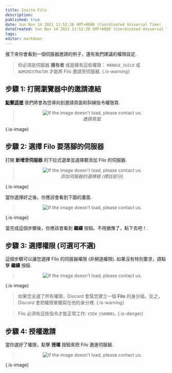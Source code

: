 ```yaml
---
title: Invite Filo
description:
published: true
date: Sun Nov 14 2021 11:52:20 GMT+0000 (Coordinated Universal Time)
dateCreated: Sun Nov 14 2021 11:52:20 GMT+0000 (Coordinated Universal Time)
tags:
editor: markdown
---
```


接下來你會看到一個伺服器邀請的例子，還有我們建議的權限設定.

> 你必須是伺服器 **擁有者** 或是擁有這些權限： `MANAGE_GUILD` 或 `ADMINISTRATOR` 才能將 Filo 邀請至伺服器.
{.is-warning}

## **步驟 1**: 打開瀏覽器中的邀請連結

**[點擊這裡](https://filobot.xyz/invite)** 我們將會為您導向到邀請頁面和斜線指令權限頁.

> <p align=center><img src="https://raw.githubusercontent.com/filobot/docs/main/resources/Invite Filo. Step 1.png" alt="If the image doesn't load, please contact us." /><br>
> <i>邀請頁面.</i></p>
{.is-image}

## **步驟 2**: 選擇 Filo 要落腳的伺服器

打開 **新增至伺服器** 的下拉式選單並選擇要添加 Filo 的伺服器.

> <p align=center><img src="https://raw.githubusercontent.com/filobot/docs/main/resources/Invite Filo. Step 2.png" alt="If the image doesn't load, please contact us." /><br>
> <i>添加伺服器的選擇框 (標註部分).</i></p>
{.is-image}

當你選擇好之後，你應該會看到下圖的畫面.

> <p align=center><img src="https://raw.githubusercontent.com/filobot/docs/main/resources/Invite Filo. Step 2 Result.png" alt="If the image doesn't load, please contact us." /><br>
{.is-image}

當完成這個步驟後，你應該會看到 **繼續** 按鈕。不用猶豫了，點下去吧！.

## **步驟 3**: 選擇權限 (可選可不選)

這個步驟可以讓您選擇 Filo 的伺服器權限 (非頻道權限). 如果沒有特別要求，請點擊 **繼續** 按鈕.

> <p align=center><img src="https://raw.githubusercontent.com/filobot/docs/main/resources/Invite Filo. Step 3.png" alt="If the image doesn't load, please contact us." /><br>
{.is-image}

> 如果您全選了所有權限，Discord 會幫您建立一個 **Filo** 的身分組。反之，Discord 會把權限單獨寫在他的身分裡.
{.is-warning}

> Filo 必須有這些指令才能正常工作: `VIEW_CHANNEL`.
{.is-danger}

## **步驟 4**: 授權邀請

當你選好了權限，點擊 **授權** 按鈕來把 Filo 邀進伺服器.

> <p align=center><img src="https://raw.githubusercontent.com/filobot/docs/main/resources/Invite Filo. Step 4.png" alt="If the image doesn't load, please contact us." /><br>
{.is-image}

